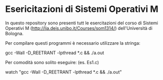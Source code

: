 Esericitazioni di Sistemi Operativi M
=====================================

In questo repository sono presenti tutt le esercitazioni del corso di Sistemi
Operativi M (http://lia.deis.unibo.it/Courses/som1314/) dell'Università di
Bologna.

Per compilare questi programmi è necessario utilizzare la stringa:

gcc -Wall -D_REETRANT -lpthread *.c && ./a.out

Per comodità sono solito eseguire: (es. Es1.c)

watch "gcc -Wall -D_REETRANT -lpthread *.c && ./a.out"
